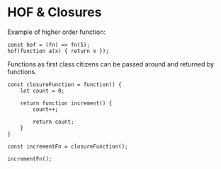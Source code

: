 # HOF & Closures

Example of higher order function:

```
const hof = (fn) => fn(5);
hof(function a(x) { return x });
```

Functions as first class citizens can be passed around and returned by functions.

```
const closureFunction = function() {
	let count = 0;

	return function increment() {
		count++;

		return count;
	}
}

const incrementFn = closureFunction();

incrementFn();
```
